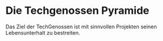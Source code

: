 # Die Techgenossen Pyramide

Das Ziel der TechGenossen ist mit sinnvollen Projekten seinen Lebensunterhalt zu bestreiten.